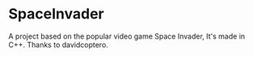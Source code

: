 # SpaceInvader
A project based on the popular video game Space Invader, It's made in C++. Thanks to davidcoptero.
